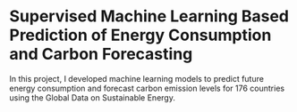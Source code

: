 # Supervised Machine Learning Based Prediction of Energy Consumption and Carbon Forecasting
In this project, I developed machine learning models to predict future energy consumption and forecast carbon emission levels for 176 countries using the Global Data on Sustainable Energy.
